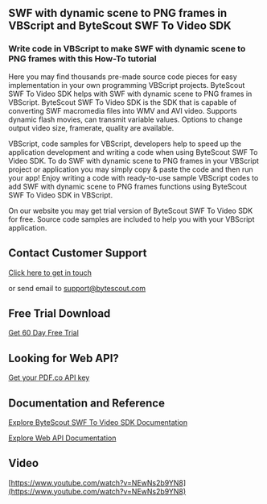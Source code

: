 ## SWF with dynamic scene to PNG frames in VBScript and ByteScout SWF To Video SDK

### Write code in VBScript to make SWF with dynamic scene to PNG frames with this How-To tutorial

Here you may find thousands pre-made source code pieces for easy implementation in your own programming VBScript projects. ByteScout SWF To Video SDK helps with SWF with dynamic scene to PNG frames in VBScript. ByteScout SWF To Video SDK is the SDK that is capable of converting SWF macromedia files into WMV and AVI video. Supports dynamic flash movies, can transmit variable values. Options to change output video size, framerate, quality are available.

VBScript, code samples for VBScript, developers help to speed up the application development and writing a code when using ByteScout SWF To Video SDK. To do SWF with dynamic scene to PNG frames in your VBScript project or application you may simply copy & paste the code and then run your app! Enjoy writing a code with ready-to-use sample VBScript codes to add SWF with dynamic scene to PNG frames functions using ByteScout SWF To Video SDK in VBScript.

On our website you may get trial version of ByteScout SWF To Video SDK for free. Source code samples are included to help you with your VBScript application.

## Contact Customer Support

[Click here to get in touch](https://bytescout.zendesk.com/hc/en-us/requests/new?subject=ByteScout%20SWF%20To%20Video%20SDK%20Question)

or send email to [support@bytescout.com](mailto:support@bytescout.com?subject=ByteScout%20SWF%20To%20Video%20SDK%20Question) 

## Free Trial Download

[Get 60 Day Free Trial](https://bytescout.com/download/web-installer?utm_source=github-readme)

## Looking for Web API? 

[Get your PDF.co API key](https://pdf.co/documentation/api?utm_source=github-readme)

## Documentation and Reference

[Explore ByteScout SWF To Video SDK Documentation](https://bytescout.com/documentation/index.html?utm_source=github-readme)

[Explore Web API Documentation](https://pdf.co/documentation/api?utm_source=github-readme)

## Video

[https://www.youtube.com/watch?v=NEwNs2b9YN8](https://www.youtube.com/watch?v=NEwNs2b9YN8)